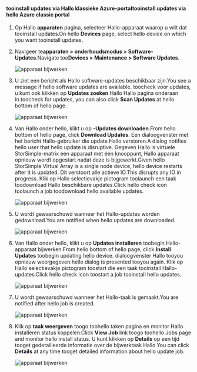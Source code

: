 <!--author=alkohli last changed: 09/02/16 -->

#### <a name="tooinstall-updates-via-hello-azure-classic-portal"></a><span data-ttu-id="ae3b3-101">tooinstall updates via Hallo klassieke Azure-portal</span><span class="sxs-lookup"><span data-stu-id="ae3b3-101">tooinstall updates via hello Azure classic portal</span></span>
1. <span data-ttu-id="ae3b3-102">Op Hallo **apparaten** pagina, selecteer Hallo-apparaat waarop u wilt dat tooinstall updates.</span><span class="sxs-lookup"><span data-stu-id="ae3b3-102">On hello **Devices** page, select hello device on which you want tooinstall updates.</span></span>
2. <span data-ttu-id="ae3b3-103">Navigeer te**apparaten > onderhoudsmodus > Software-Updates**.</span><span class="sxs-lookup"><span data-stu-id="ae3b3-103">Navigate too**Devices > Maintenance > Software Updates**.</span></span>
   
    ![apparaat bijwerken](../includes/media/storsimple-ova-install-update-via-portal/azupdate1m.png)  
3. <span data-ttu-id="ae3b3-105">U ziet een bericht als Hallo software-updates beschikbaar zijn.</span><span class="sxs-lookup"><span data-stu-id="ae3b3-105">You see a message if hello software updates are available.</span></span> <span data-ttu-id="ae3b3-106">toocheck voor updates, u kunt ook klikken op **Updates zoeken** Hallo Hallo pagina onderaan in.</span><span class="sxs-lookup"><span data-stu-id="ae3b3-106">toocheck for updates, you can also click **Scan Updates** at hello bottom of hello page.</span></span>
   
    ![apparaat bijwerken](../includes/media/storsimple-ova-install-update-via-portal/azupdate2m.png)
4. <span data-ttu-id="ae3b3-108">Van Hallo onder hello, klikt u op **-Updates downloaden**.</span><span class="sxs-lookup"><span data-stu-id="ae3b3-108">From hello bottom of hello page, click **Download Updates**.</span></span> <span data-ttu-id="ae3b3-109">Een dialoogvenster met het bericht Hallo-gebruiker die update Hallo verstoren.</span><span class="sxs-lookup"><span data-stu-id="ae3b3-109">A dialog notifies hello user that hello update is disruptive.</span></span> <span data-ttu-id="ae3b3-110">Gegeven Hallo is virtuele StorSimple-matrix een apparaat met één knooppunt, Hallo apparaat opnieuw wordt opgestart nadat deze is bijgewerkt.</span><span class="sxs-lookup"><span data-stu-id="ae3b3-110">Given hello StorSimple Virtual Array is a single node device, hello device restarts after it is updated.</span></span> <span data-ttu-id="ae3b3-111">Dit verstoort alle actieve IO.</span><span class="sxs-lookup"><span data-stu-id="ae3b3-111">This disrupts any IO in progress.</span></span> <span data-ttu-id="ae3b3-112">Klik op Hallo selectievakje pictogram toolaunch een taak toodownload Hallo beschikbare updates.</span><span class="sxs-lookup"><span data-stu-id="ae3b3-112">Click hello check icon toolaunch a job toodownload hello available updates.</span></span> 
   
    ![apparaat bijwerken](../includes/media/storsimple-ova-install-update-via-portal/azupdate3m.png)
5. <span data-ttu-id="ae3b3-114">U wordt gewaarschuwd wanneer het Hallo-updates worden gedownload.</span><span class="sxs-lookup"><span data-stu-id="ae3b3-114">You are notified when hello updates are downloaded.</span></span> 
   
    ![apparaat bijwerken](../includes/media/storsimple-ova-install-update-via-portal/azupdate6m.png)
6. <span data-ttu-id="ae3b3-116">Van Hallo onder hello, klikt u op **Updates installeren** toobegin Hallo-apparaat bijwerken.</span><span class="sxs-lookup"><span data-stu-id="ae3b3-116">From hello bottom of hello page, click **Install Updates** toobegin updating hello device.</span></span> <span data-ttu-id="ae3b3-117">dialoogvenster Hallo tooyou opnieuw weergegeven.</span><span class="sxs-lookup"><span data-stu-id="ae3b3-117">hello dialog is presented tooyou again.</span></span> <span data-ttu-id="ae3b3-118">Klik op Hallo selectievakje pictogram toostart die een taak tooinstall Hallo-updates.</span><span class="sxs-lookup"><span data-stu-id="ae3b3-118">Click hello check icon toostart a job tooinstall hello updates.</span></span> 
   
    ![apparaat bijwerken](../includes/media/storsimple-ova-install-update-via-portal/azupdate7m.png) 
7. <span data-ttu-id="ae3b3-120">U wordt gewaarschuwd wanneer het Hallo-taak is gemaakt.</span><span class="sxs-lookup"><span data-stu-id="ae3b3-120">You are notified after hello job is created.</span></span> 
   
    ![apparaat bijwerken](../includes/media/storsimple-ova-install-update-via-portal/azupdate8m.png)
8. <span data-ttu-id="ae3b3-122">Klik op **taak weergeven** toogo toohello taken pagina en monitor Hallo installeren status koppelen.</span><span class="sxs-lookup"><span data-stu-id="ae3b3-122">Click **View Job** link toogo toohello Jobs page and monitor hello install status.</span></span> <span data-ttu-id="ae3b3-123">U kunt klikken op **Details** op een tijd tooget gedetailleerde informatie over de bijwerktaak Hallo.</span><span class="sxs-lookup"><span data-stu-id="ae3b3-123">You can click **Details** at any time tooget detailed information about hello update job.</span></span> 
   
    ![apparaat bijwerken](../includes/media/storsimple-ova-install-update-via-portal/azupdate9m.png)

